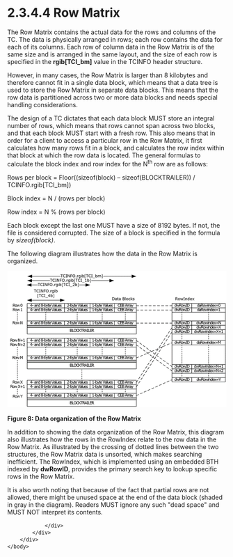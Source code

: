 <html dir="LTR" xmlns:mshelp="http://msdn.microsoft.com/mshelp" xmlns:ddue="http://ddue.schemas.microsoft.com/authoring/2003/5" xmlns:xlink="http://www.w3.org/1999/xlink" xmlns:tool="http://www.microsoft.com/tooltip">
    <head>
        <meta http-equiv="Content-Type" content="text/html; CHARSET=utf-8"></meta>
        <meta name="save" content="history"></meta>
        <title>2.3.4.4 Row Matrix</title>
        <xml>
            <mshelp:toctitle title="2.3.4.4 Row Matrix"></mshelp:toctitle>
            <mshelp:rltitle title="[MS-PST]: Row Matrix"></mshelp:rltitle>
            <mshelp:keyword index="A" term="7f5ec68f-d4fd-404f-95c3-fe3495a034ec"></mshelp:keyword>
            <mshelp:attr name="DCSext.ContentType" value="open specification"></mshelp:attr>
            <mshelp:attr name="AssetID" value="7f5ec68f-d4fd-404f-95c3-fe3495a034ec"></mshelp:attr>
            <mshelp:attr name="TopicType" value="kbRef"></mshelp:attr>
            <mshelp:attr name="DCSext.Title" value="[MS-PST]: Row Matrix" />
        </xml>
    </head>
    <body>
        <div id="header">
            <h1 class="heading">2.3.4.4 Row Matrix</h1>
        </div>
        <div id="mainSection">
            <div id="mainBody">
                <div id="allHistory" class="saveHistory"></div>
                <div id="sectionSection0" class="section" name="collapseableSection">
                    

<p>The Row Matrix contains the actual data for the rows and
columns of the TC. The data is physically arranged in rows; each row contains
the data for each of its columns. Each row of column data in the Row Matrix is
of the same size and is arranged in the same layout, and the size of each row
is specified in the <b>rgib[TCI_bm]</b> value in the TCINFO header structure. </p>

<p>However, in many cases, the Row Matrix is larger than 8
kilobytes and therefore cannot fit in a single data block, which means that a
data tree is used to store the Row Matrix in separate data blocks. This means
that the row data is partitioned across two or more data blocks and needs
special handling considerations.</p>

<p>The design of a TC dictates that each data block MUST store
an integral number of rows, which means that rows cannot span across two
blocks, and that each block MUST start with a fresh row. This also means that
in order for a client to access a particular row in the Row Matrix, it first
calculates how many rows fit in a block, and calculates the row index within
that block at which the row data is located. The general formulas to calculate
the block index and row index for the N<sup>th</sup> row are as follows:</p>

<p>Rows per block = Floor((sizeof(block) –
sizeof(BLOCKTRAILER)) / TCINFO.rgib[TCI_bm])</p>

<p>Block index = N / (rows per block)</p>

<p>Row index = N % (rows per block)</p>

<p>Each block except the last one MUST have a size of 8192 bytes.
If not, the file is considered corrupted. The size of a block is specified in
the formula by <i>sizeof(block)</i>.</p>

<p>The following diagram illustrates how the data in the Row
Matrix is organized.</p>

<p><img id="MS-PST_pictae81120f-805f-437c-a809-5910ea21369d.png" src="MS-PST_files/image008.png" alt="Data organization of the Row Matrix" title="Data organization of the Row Matrix"></p>

<p><b>Figure 8: Data organization of the Row Matrix</b></p>

<p>In addition to showing the data organization of the Row
Matrix, this diagram also illustrates how the rows in the RowIndex relate to
the row data in the Row Matrix. As illustrated by the crossing of dotted lines
between the two structures, the Row Matrix data is unsorted, which makes
searching inefficient. The RowIndex, which is implemented using an embedded BTH
indexed by <b>dwRowID</b>, provides the primary search key to lookup specific
rows in the Row Matrix. </p>

<p>It is also worth noting that because of the fact that
partial rows are not allowed, there might be unused space at the end of the
data block (shaded in gray in the diagram). Readers MUST ignore any such
&quot;dead space&quot; and MUST NOT interpret its contents. </p>


                </div>
            </div>
        </div>
    </body>
</html>